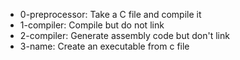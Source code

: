 - 0-preprocessor: Take a C file and compile it
- 1-compiler: Compile but do not link
- 2-compiler: Generate assembly code but don't link
- 3-name: Create an executable from c file

